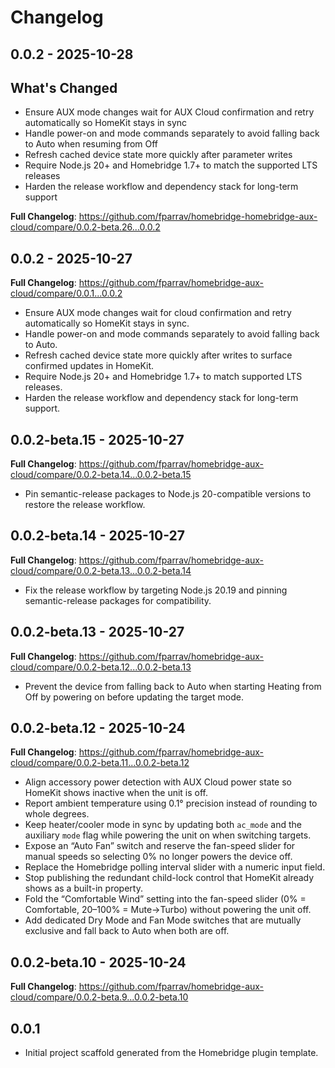 # Changelog

## 0.0.2 - 2025-10-28

## What's Changed
- Ensure AUX mode changes wait for AUX Cloud confirmation and retry automatically so HomeKit stays in sync
- Handle power-on and mode commands separately to avoid falling back to Auto when resuming from Off
- Refresh cached device state more quickly after parameter writes
- Require Node.js 20+ and Homebridge 1.7+ to match the supported LTS releases
- Harden the release workflow and dependency stack for long-term support

**Full Changelog**: https://github.com/fparrav/homebridge-homebridge-aux-cloud/compare/0.0.2-beta.26...0.0.2

## 0.0.2 - 2025-10-27

**Full Changelog**: https://github.com/fparrav/homebridge-aux-cloud/compare/0.0.1...0.0.2

- Ensure AUX mode changes wait for cloud confirmation and retry automatically so HomeKit stays in sync.
- Handle power-on and mode commands separately to avoid falling back to Auto.
- Refresh cached device state more quickly after writes to surface confirmed updates in HomeKit.
- Require Node.js 20+ and Homebridge 1.7+ to match supported LTS releases.
- Harden the release workflow and dependency stack for long-term support.

## 0.0.2-beta.15 - 2025-10-27

**Full Changelog**: https://github.com/fparrav/homebridge-aux-cloud/compare/0.0.2-beta.14...0.0.2-beta.15

- Pin semantic-release packages to Node.js 20-compatible versions to restore the release workflow.

## 0.0.2-beta.14 - 2025-10-27

**Full Changelog**: https://github.com/fparrav/homebridge-aux-cloud/compare/0.0.2-beta.13...0.0.2-beta.14

- Fix the release workflow by targeting Node.js 20.19 and pinning semantic-release packages for compatibility.

## 0.0.2-beta.13 - 2025-10-27

**Full Changelog**: https://github.com/fparrav/homebridge-aux-cloud/compare/0.0.2-beta.12...0.0.2-beta.13

- Prevent the device from falling back to Auto when starting Heating from Off by powering on before updating the target mode.

## 0.0.2-beta.12 - 2025-10-24

**Full Changelog**: https://github.com/fparrav/homebridge-aux-cloud/compare/0.0.2-beta.11...0.0.2-beta.12

- Align accessory power detection with AUX Cloud power state so HomeKit shows inactive when the unit is off.
- Report ambient temperature using 0.1° precision instead of rounding to whole degrees.
- Keep heater/cooler mode in sync by updating both `ac_mode` and the auxiliary `mode` flag while powering the unit on when switching targets.
- Expose an “Auto Fan” switch and reserve the fan-speed slider for manual speeds so selecting 0% no longer powers the device off.
- Replace the Homebridge polling interval slider with a numeric input field.
- Stop publishing the redundant child-lock control that HomeKit already shows as a built-in property.
- Fold the “Comfortable Wind” setting into the fan-speed slider (0% = Comfortable, 20–100% = Mute→Turbo) without powering the unit off.
- Add dedicated Dry Mode and Fan Mode switches that are mutually exclusive and fall back to Auto when both are off.

## 0.0.2-beta.10 - 2025-10-24

**Full Changelog**: https://github.com/fparrav/homebridge-aux-cloud/compare/0.0.2-beta.9...0.0.2-beta.10

## 0.0.1
- Initial project scaffold generated from the Homebridge plugin template.
